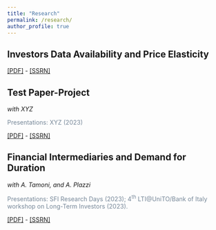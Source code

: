 ```yaml
---
title: "Research"
permalink: /research/
author_profile: true
---
```


## Investors Data Availability and Price Elasticity

<!---
<span style="color:lightslategrey"> Presentations: SFI Research Days (2023); 4<sup>th</sup> LTI@UniTO/Bank of Italy workshop on Long-Term Investors (2023).  </span> 
-->

[[PDF]](http://m-zanotti.github.io/files/paper1.pdf) - [[SSRN]](http://srrnLINK)



## Test Paper-Project
*with XYZ* 


<span style="color:lightslategrey"> Presentations: XYZ (2023)  </span> 


[[PDF]](http://m-zanotti.github.io/files/paper1.pdf) - [[SSRN]](http://srrnLINK)


 
## Financial Intermediaries and Demand for Duration

*with A. Tamoni, and A. Plazzi* 

<span style="color:lightslategrey"> Presentations: SFI Research Days (2023); 4<sup>th</sup> LTI@UniTO/Bank of Italy workshop on Long-Term Investors (2023).  </span> 

[[PDF]](http://m-zanotti.github.io/files/paper1.pdf) - [[SSRN]](http://srrnLINK)


 

<!---

{% if author.googlescholar %}
  You can also find my articles on <u><a href="{{author.googlescholar}}">my Google Scholar profile</a>.</u>
{% endif %}

{% include base_path %}

{% for post in site.publications reversed %}
  {% include archive-single.html %}
{% endfor %}

-->